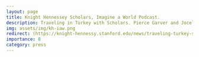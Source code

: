 ```yaml
---
layout: page
title: Knight Hennessey Scholars, Imagine a World Podcast.
description: Traveling in Turkey with Scholars. Pierce Garver and Jocelyn Ricard, both from the 2023 cohort, dive into Turkey’s rich history, culture, and contemporary challenges.
img: assets/img/kh-iaw.png
redirect: (https://knight-hennessy.stanford.edu/news/traveling-turkey-scholars)
importance: 8
category: press
---
```





